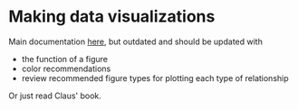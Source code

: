 # Making data visualizations

Main documentation [here](https://github.com/lukereding/thoughts_on_graphics/blob/master/thoughts_on_graphs_and_graphics.md), but outdated and should be updated with

- the function of a figure
- color recommendations
- review recommended figure types for plotting each type of relationship

Or just read Claus' book.
